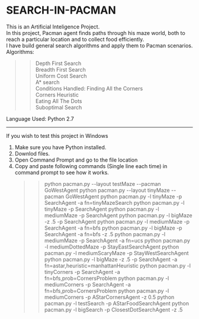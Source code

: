 # SEARCH-IN-PACMAN
This is an Artificial Inteligence Project.  
In this project, Pacman agent finds paths through his maze world, both to reach a particular location and to collect food efficiently.   
I have build general search algorithms and apply them to Pacman scenarios.  
Algorithms:  
  >> Depth First Search  
  >> Breadth First Search  
  >> Uniform Cost Search  
  >> A* search  
Conditions Handled: 
  >> Finding All the Corners  
  >> Corners Heuristic  
  >> Eating All The Dots  
  >> Suboptimal Search  
  
Language Used: Python 2.7  
__________________________________________________________________
If you wish to test this project in Windows
  1. Make sure you have Python installed. 
  2. Downlod files. 
  3. Open Command Prompt and go to the file location
  4. Copy and paste following commands (Single line each time) in command prompt to see how it works.
     >> python pacman.py --layout testMaze --pacman GoWestAgent
     >> python pacman.py --layout tinyMaze --pacman GoWestAgent
     >> python pacman.py -l tinyMaze -p SearchAgent -a fn=tinyMazeSearch
     >> python pacman.py -l tinyMaze -p SearchAgent
     >> python pacman.py -l mediumMaze -p SearchAgent
     >> python pacman.py -l bigMaze -z .5 -p SearchAgent
     >> python pacman.py -l mediumMaze -p SearchAgent -a fn=bfs
     >> python pacman.py -l bigMaze -p SearchAgent -a fn=bfs -z .5
     >> python pacman.py -l mediumMaze -p SearchAgent -a fn=ucs
     >> python pacman.py -l mediumDottedMaze -p StayEastSearchAgent
     >> python pacman.py -l mediumScaryMaze -p StayWestSearchAgent
     >> python pacman.py -l bigMaze -z .5 -p SearchAgent -a fn=astar,heuristic=manhattanHeuristic
     >> python pacman.py -l tinyCorners -p SearchAgent -a fn=bfs,prob=CornersProblem
     >> python pacman.py -l mediumCorners -p SearchAgent -a fn=bfs,prob=CornersProblem
     >> python pacman.py -l mediumCorners -p AStarCornersAgent -z 0.5
     >> python pacman.py -l testSearch -p AStarFoodSearchAgent
     >> python pacman.py -l bigSearch -p ClosestDotSearchAgent -z .5 
